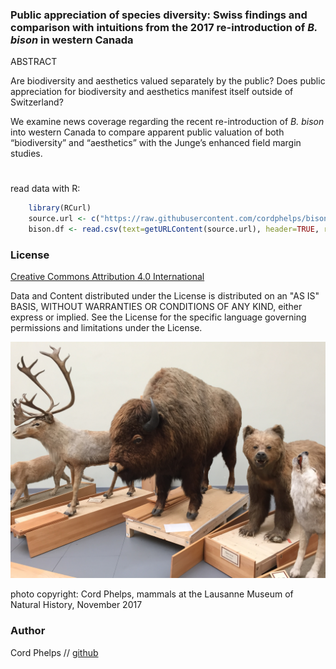 

### Public appreciation of species diversity: Swiss findings and comparison with intuitions from the 2017 re-introduction of *B. bison* in western Canada 


ABSTRACT 

Are biodiversity and aesthetics valued separately by the public? Does public appreciation for biodiversity and aesthetics manifest itself outside of Switzerland? 

We examine news coverage regarding the recent re-introduction of *B. bison* into western Canada to compare apparent public valuation of both “biodiversity” and “aesthetics” with the Junge’s enhanced field margin studies.

#
read data with R:

```R
	library(RCurl)
	source.url <- c("https://raw.githubusercontent.com/cordphelps/bison/master/bison.csv")
	bison.df <- read.csv(text=getURLContent(source.url), header=TRUE, row.names=NULL)
```



### License
[Creative Commons Attribution 4.0 International](https://creativecommons.org/licenses/by/4.0/)

Data and Content distributed under the License is distributed on an "AS IS" BASIS, WITHOUT WARRANTIES OR CONDITIONS OF ANY KIND, either express or implied. See the License for the specific language governing permissions and limitations under the License.



[![screen shot](https://raw.githubusercontent.com/cordphelps/bison/master/IMG_4430.JPG)]()

photo copyright: Cord Phelps, mammals at the Lausanne Museum of Natural History, November 2017

### Author
Cord Phelps // [github](http://cordphelps.github.io)








 





